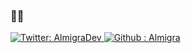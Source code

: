 ### 👋🏻

<a href="https://twitter.com/AlmigraDev">
<img alt="Twitter: AlmigraDev" src="https://img.shields.io/twitter/follow/AlmigraDev?label=AlmigraDev&style=social" target="_blank" />
</a>

<a href="https://github.com/Almigra">
<img alt="Github : Almigra" src="https://img.shields.io/github/followers/Almigra?label=Almigra&style=social" target="_blank" />
</a>
